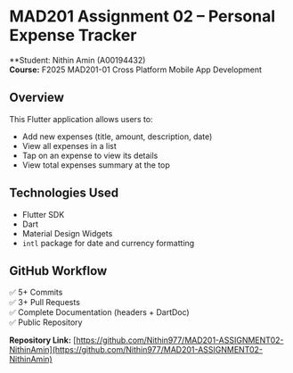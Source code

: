 # MAD201 Assignment 02 – Personal Expense Tracker
**Student: Nithin Amin (A00194432)  
**Course:** F2025 MAD201-01 Cross Platform Mobile App Development  

## Overview
This Flutter application allows users to:
- Add new expenses (title, amount, description, date)
- View all expenses in a list
- Tap on an expense to view its details
- View total expenses summary at the top

## Technologies Used
- Flutter SDK
- Dart
- Material Design Widgets
- `intl` package for date and currency formatting

## GitHub Workflow
✅ 5+ Commits  
✅ 3+ Pull Requests  
✅ Complete Documentation (headers + DartDoc)  
✅ Public Repository  

**Repository Link:**
[https://github.com/Nithin977/MAD201-ASSIGNMENT02-NithinAmin](https://github.com/Nithin977/MAD201-ASSIGNMENT02-NithinAmin)
